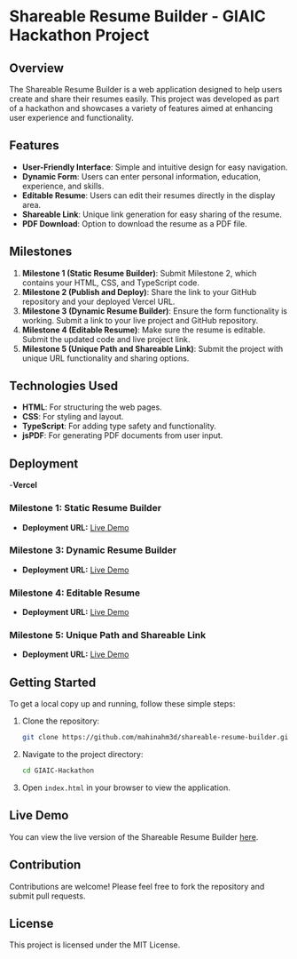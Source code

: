 
# Shareable Resume Builder - GIAIC Hackathon Project

## Overview
The Shareable Resume Builder is a web application designed to help users create and share their resumes easily. This project was developed as part of a hackathon and showcases a variety of features aimed at enhancing user experience and functionality.

## Features
- **User-Friendly Interface**: Simple and intuitive design for easy navigation.
- **Dynamic Form**: Users can enter personal information, education, experience, and skills.
- **Editable Resume**: Users can edit their resumes directly in the display area.
- **Shareable Link**: Unique link generation for easy sharing of the resume.
- **PDF Download**: Option to download the resume as a PDF file.

## Milestones
1. **Milestone 1 (Static Resume Builder)**: Submit Milestone 2, which contains your HTML, CSS, and TypeScript code.
2. **Milestone 2 (Publish and Deploy)**: Share the link to your GitHub repository and your deployed Vercel URL.
3. **Milestone 3 (Dynamic Resume Builder)**: Ensure the form functionality is working. Submit a link to your live project and GitHub repository.
4. **Milestone 4 (Editable Resume)**: Make sure the resume is editable. Submit the updated code and live project link.
5. **Milestone 5 (Unique Path and Shareable Link)**: Submit the project with unique URL functionality and sharing options.

## Technologies Used
- **HTML**: For structuring the web pages.
- **CSS**: For styling and layout.
- **TypeScript**: For adding type safety and functionality.
- **jsPDF**: For generating PDF documents from user input.

## Deployment
-**Vercel**

### Milestone 1: Static Resume Builder

* **Deployment URL:** [Live Demo](https://giaic-hackathon-8sjg.vercel.app/)

### Milestone 3: Dynamic Resume Builder

* **Deployment URL:** [Live Demo](https://giaic-hackathon-one.vercel.app/)
  
### Milestone 4: Editable Resume

* **Deployment URL:** [Live Demo](https://giaic-hackathon-v18q.vercel.app/)

### Milestone 5: Unique Path and Shareable Link

* **Deployment URL:** [Live Demo](https://giaic-hackathon-l3f2.vercel.app/)



## Getting Started
To get a local copy up and running, follow these simple steps:

1. Clone the repository:
   ```bash
   git clone https://github.com/mahinahm3d/shareable-resume-builder.git
   ```

2. Navigate to the project directory:
   ```bash
   cd GIAIC-Hackathon
   ```

3. Open `index.html` in your browser to view the application.

## Live Demo
You can view the live version of the Shareable Resume Builder [here](https://my-resume-app.com/Mahin-Ahmed).

## Contribution
Contributions are welcome! Please feel free to fork the repository and submit pull requests.

## License
This project is licensed under the MIT License.
